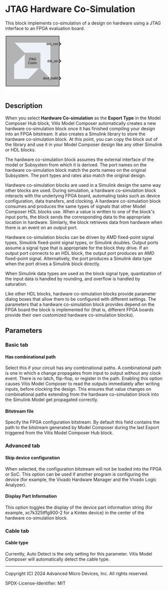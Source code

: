 # JTAG Hardware Co-Simulation

This block implements co-simulation of a design on hardware using a JTAG interface to an FPGA evaluation board.

![](./Images/block.png)

## Description

When you select **Hardware Co-simulation** as the **Export Type** in the Model Composer Hub block, Vitis Model Composer automatically creates a new hardware co-simulation block once it has finished compiling your design into an FPGA bitstream. It also creates a Simulink library to store the hardware co-simulation block. At this point, you can copy the block out of the library and use it in your Model Composer design like any other Simulink or HDL blocks.

The hardware co-simulation block assumes the external interface of the model or Subsystem from which it is derived. The port names on the hardware co-simulation block match the ports names on the original Subsystem. The port types and rates also match the original design.

Hardware co-simulation blocks are used in a Simulink design the same way other blocks are used. During simulation, a hardware co-simulation block interacts with the underlying FPGA board, automating tasks such as device configuration, data transfers, and clocking. A hardware co-simulation block consumes and produces the same types of signals that other Model Composer HDL blocks use. When a value is written to one of the block's input ports, the block sends the corresponding data to the appropriate location in hardware. Similarly, the block retrieves data from hardware when there is an event on an output port.

Hardware co-simulation blocks can be driven by AMD fixed-point signal types, Simulink fixed-point signal types, or Simulink doubles. Output ports assume a signal type that is appropriate for the block they drive. If an output port connects to an HDL block, the output port produces an AMD fixed-point signal. Alternatively, the port produces a Simulink data type when the port drives a Simulink block directly.

<div class="noteBox">
When Simulink data types are used as the block signal type, quantization of the input data is handled by rounding, and overflow is handled by saturation.
</div>

Like other HDL blocks, hardware co-simulation blocks provide parameter dialog boxes that allow them to be configured with different settings. The parameters that a hardware co-simulation block provides depend on the FPGA board the block is implemented for (that is, different FPGA boards provide their own customized hardware co-simulation blocks).

## Parameters

### Basic tab  
#### Has combinational path
Select this if your circuit has any combinational paths. A combinational path is one in which a change propagates from input to output without any clock event. There is no latch, flip-flop, or register in the path. Enabling this option causes Vitis Model Composer to read the outputs immediately after writing inputs, before clocking the design. This ensures that value changes on combinational paths extending from the hardware co-simulation block into the Simulink Model get propagated correctly.

#### Bitstream file
Specify the FPGA configuration bitstream. By default this field contains the path to the bitstream generated by Model Composer during the last Export triggered from the Vitis Model Composer Hub block.

### Advanced tab
#### Skip device configuration
When selected, the configuration bitstream will not be loaded into the FPGA or SoC. This option can be used if another program is configuring the device (for example, the Vivado Hardware Manager and the Vivado Logic Analyzer).

#### Display Part Information
This option toggles the display of the device part information string (for example, xc7k325tffg900-2 for a Kintex device) in the center of the hardware co-simulation block.

### Cable tab
#### Cable type
Currently, Auto Detect is the only setting for this parameter. Vitis Model Composer will automatically detect the cable type.

--------------
Copyright (C) 2024 Advanced Micro Devices, Inc.
All rights reserved.

SPDX-License-Identifier: MIT
